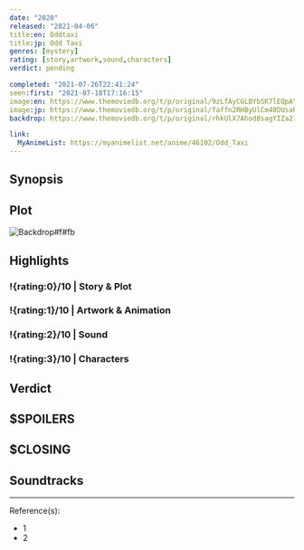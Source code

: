 ```yaml
---
date: "2020"
released: "2021-04-06"
title:en: Oddtaxi
title:jp: Odd Taxi
genres: [mystery]
rating: [story,artwork,sound,characters]
verdict: pending

completed: "2021-07-26T22:41:24"
seen:first: "2021-07-18T17:16:15"
image:en: https://www.themoviedb.org/t/p/original/9zLfAyCGLBYbSK7lEQpAY5BRBrc.jpg
image:jp: https://www.themoviedb.org/t/p/original/faffn2RHByUlCm40DUsahp036Nw.jpg
backdrop: https://www.themoviedb.org/t/p/original/rhkUlX7Ahod8sagYIZa21aHpglz.jpg

link:
  MyAnimeList: https://myanimelist.net/anime/46102/Odd_Taxi
---
```



## Synopsis

## Plot

![Backdrop#f#fb](https://www.themoviedb.org/t/p/original/vaH4XdNBXwhOpyBQx9sXfnUu0BJ.jpg "Source: TMDB")

## Highlights

### !{rating:0}/10 | Story & Plot

### !{rating:1}/10 | Artwork & Animation

### !{rating:2}/10 | Sound

### !{rating:3}/10 | Characters

## Verdict

## $SPOILERS

## $CLOSING

## Soundtracks

***
Reference(s):

- 1
- 2
